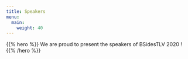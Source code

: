 ```yaml
---
title: Speakers
menu:
  main:
    weight: 40
---
```


{{% hero %}}
We are proud to present the speakers of BSidesTLV 2020 !
{{% /hero %}}
